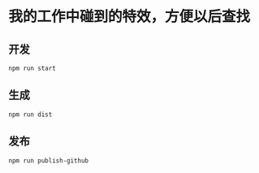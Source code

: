 # 我的工作中碰到的特效，方便以后查找

## 开发

```
npm run start
```

## 生成
```
npm run dist
```


## 发布

```
npm run publish-github
```

